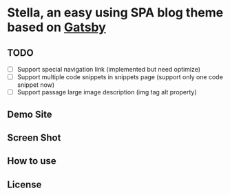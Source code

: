 # Stella, an easy using SPA blog theme based on [Gatsby](https://github.com/gatsbyjs/gatsby)

## TODO
- [ ] Support special navigation link (implemented but need optimize)
- [ ] Support multiple code snippets in snippets page (support only one code snippet now)
- [ ] Support passage large image description (img tag alt property)

## Demo Site

## Screen Shot

## How to use


## License
